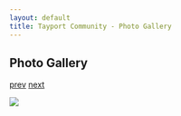 ```yaml
---
layout: default
title: Tayport Community - Photo Gallery
---
```

## Photo Gallery

[prev](http://tayport.org.uk/photo/156) [next](http://tayport.org.uk/photo/158)

![ ](http://tayport.org.uk/media/157.jpg " ")


